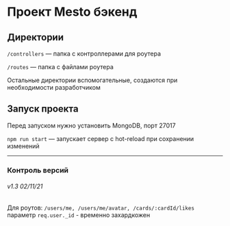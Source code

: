 # Проект Mesto бэкенд

## Директории

`/controllers` — папка с контроллерами для роутера

`/routes` — папка с файлами роутера  
  
Остальные директории вспомогательные, создаются при необходимости разработчиком

## Запуск проекта

Перед запуском нужно установить MongoDB, порт 27017

`npm run start` — запускает сервер с hot-reload при сохранении изменений

---
### Контроль версий
###### v1.3 02/11/21
Для роутов: `/users/me, /users/me/avatar, /cards/:cardId/likes` параметр `req.user._id` - временно захардкожен
